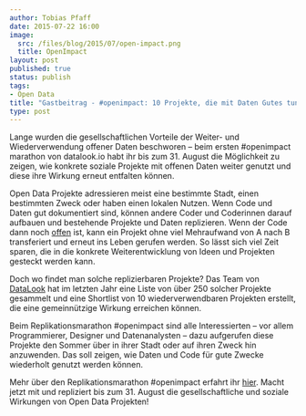 ```yaml
---
author: Tobias Pfaff
date: 2015-07-22 16:00
image:
  src: /files/blog/2015/07/open-impact.png
  title: OpenImpact
layout: post
published: true
status: publish
tags:
- Open Data
title: "Gastbeitrag - #openimpact: 10 Projekte, die mit Daten Gutes tun"
type: post
---
```

Lange wurden die gesellschaftlichen Vorteile der Weiter- und Wiederverwendung offener Daten beschworen – beim ersten #openimpact marathon von datalook.io habt ihr bis zum 31. August die Möglichkeit zu zeigen, wie konkrete soziale Projekte mit offenen Daten weiter genutzt und diese ihre Wirkung erneut entfalten können.

Open Data Projekte adressieren meist eine bestimmte Stadt, einen bestimmten Zweck oder haben einen lokalen Nutzen. Wenn Code und Daten gut dokumentiert sind, können andere Coder und Coderinnen darauf aufbauen und bestehende Projekte und Daten replizieren. Wenn der Code dann noch <a href="http://opendefinition.org" target="_blank">offen</a> ist, kann ein Projekt ohne viel Mehraufwand von A nach B transferiert und erneut ins Leben gerufen werden. So lässt sich viel Zeit sparen, die in die konkrete Weiterentwicklung von Ideen und Projekten gesteckt werden kann.

Doch wo findet man solche replizierbaren Projekte? Das Team von <a href="http://datalook.io" target="_blank">DataLook</a> hat im letzten Jahr eine Liste von über 250 solcher Projekte gesammelt und eine Shortlist von 10 wiederverwendbaren Projekten erstellt, die eine gemeinnützige Wirkung erreichen können.

Beim Replikationsmarathon #openimpact sind alle Interessierten – vor allem Programmierer, Designer und Datenanalysten – dazu aufgerufen diese Projekte den Sommer über in ihrer Stadt oder auf ihren Zweck hin anzuwenden. Das soll zeigen, wie Daten und Code für gute Zwecke wiederholt genutzt werden können.

Mehr über den Replikationsmarathon #openimpact erfahrt ihr <a href="http://blog.datalook.io/openimpact/" target="_blank">hier</a>. Macht jetzt mit und repliziert bis zum 31. August die gesellschaftliche und soziale Wirkungen von Open Data Projekten!
